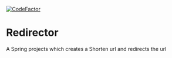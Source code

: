 [![CodeFactor](https://www.codefactor.io/repository/github/dhivakarkd/redirector/badge/master)](https://www.codefactor.io/repository/github/dhivakarkd/redirector/overview/master)

# Redirector
A Spring projects which creates a Shorten url and redirects the url
